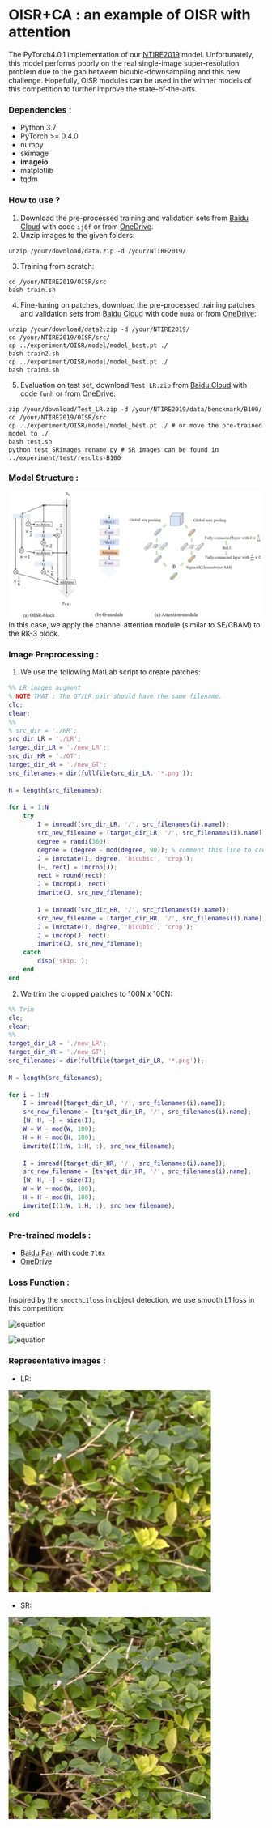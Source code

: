 # OISR+CA : an example of OISR with attention
The PyTorch4.0.1 implementation of our [NTIRE2019](https://competitions.codalab.org/competitions/21439) model. Unfortunately, this model performs poorly on the real single-image super-resolution problem due to the gap between bicubic-downsampling and this new challenge. Hopefully, OISR modules can be used in the winner models of this competition to further improve the state-of-the-arts.

### Dependencies :
* Python 3.7
* PyTorch >= 0.4.0
* numpy
* skimage
* **imageio**
* matplotlib
* tqdm

### How to use ?
1. Download the pre-processed training and validation sets from [Baidu Cloud](https://pan.baidu.com/s/1wU6EWMUbAgasJVBGjxTa0w) with code `ij6f` or from [OneDrive](https://1drv.ms/u/s!Av1MQK8mV3J8gmz3FKBlKa1SZ3BY).
2. Unzip images to the given folders:
```shell
unzip /your/download/data.zip -d /your/NTIRE2019/
```
3. Training from scratch:
```shell
cd /your/NTIRE2019/OISR/src
bash train.sh
```
4. Fine-tuning on patches, download the pre-processed training patches and validation sets from [Baidu Cloud](https://pan.baidu.com/s/1y5FQMYe96hqiuv3a0KTvZQ) with code `mu0a` or from [OneDrive](https://1drv.ms/u/s!Av1MQK8mV3J8gmtownoDhLJBwHy5):
```shell
unzip /your/download/data2.zip -d /your/NTIRE2019/
cd /your/NTIRE2019/OISR/src/
cp ../experiment/OISR/model/model_best.pt ./
bash train2.sh
cp ../experiment/OISR/model/model_best.pt ./
bash train3.sh
```
5. Evaluation on test set, download `Test_LR.zip` from [Baidu Cloud](https://pan.baidu.com/s/1-eQFiO-nj5btDI8ym7yWbA) with code `fwnh` or from [OneDrive](https://1drv.ms/u/s!Av1MQK8mV3J8gm2Xko-mFzwgRVIo):
```shell
zip /your/download/Test_LR.zip -d /your/NTIRE2019/data/benckmark/B100/
cd /your/NTIRE2019/OISR/src
cp ../experiment/OISR/model/model_best.pt ./ # or move the pre-trained model to ./
bash test.sh
python test_SRimages_rename.py # SR images can be found in ../experiment/test/results-B100
```

### Model Structure :
![](./OISR_AC.jpg)
In this case, we apply the channel attention module (similar to SE/CBAM) to the RK-3 block.

### Image Preprocessing :
1. We use the following MatLab script to create patches:
```matlab
%% LR images augment
% NOTE THAT : The GT/LR pair should have the same filename.
clc;
clear;
%%
% src_dir = './HR';
src_dir_LR = './LR';
target_dir_LR = './new_LR';
src_dir_HR = './GT';
target_dir_HR = './new_GT';
src_filenames = dir(fullfile(src_dir_LR, '*.png'));

N = length(src_filenames);

for i = 1:N
    try
        I = imread([src_dir_LR, '/', src_filenames(i).name]);
        src_new_filename = [target_dir_LR, '/', src_filenames(i).name];
        degree = randi(360);
        degree = (degree - mod(degree, 90)); % comment this line to create more challenging patches
        J = imrotate(I, degree, 'bicubic', 'crop');
        [~, rect] = imcrop(J);
        rect = round(rect);
        J = imcrop(J, rect);
        imwrite(J, src_new_filename);

        I = imread([src_dir_HR, '/', src_filenames(i).name]);
        src_new_filename = [target_dir_HR, '/', src_filenames(i).name];
        J = imrotate(I, degree, 'bicubic', 'crop');
        J = imcrop(J, rect);
        imwrite(J, src_new_filename);
    catch
        disp('skip.');
    end
end
```
2. We trim the cropped patches to 100N x 100N:
```Matlab
%% Trim
clc;
clear;
%%
target_dir_LR = './new_LR';
target_dir_HR = './new_GT';
src_filenames = dir(fullfile(target_dir_LR, '*.png'));

N = length(src_filenames);

for i = 1:N
    I = imread([target_dir_LR, '/', src_filenames(i).name]);
    src_new_filename = [target_dir_LR, '/', src_filenames(i).name];
    [W, H, ~] = size(I);
    W = W - mod(W, 100);
    H = H - mod(H, 100);
    imwrite(I(1:W, 1:H, :), src_new_filename);
    
    I = imread([target_dir_HR, '/', src_filenames(i).name]);
    src_new_filename = [target_dir_HR, '/', src_filenames(i).name];
    [W, H, ~] = size(I);
    W = W - mod(W, 100);
    H = H - mod(H, 100);
    imwrite(I(1:W, 1:H, :), src_new_filename);
end
```

### Pre-trained models :
* [Baidu Pan](https://pan.baidu.com/s/1vIp8JZAc_vyK7a7rdO029A) with code `7l6x`
* [OneDrive](https://1drv.ms/u/s!Av1MQK8mV3J8gm_e1MGdpYry0G-u)

### Loss Function :
Inspired by the `smoothL1loss` in object detection, we use smooth L1 loss in this competition:

![equation](http://latex.codecogs.com/gif.latex?z_{i}=0.5(x_i-y_i)^2,&\text{if}|x_i-y_i|<1)

![equation](http://latex.codecogs.com/gif.latex?z_{i}=|x_i-y_i|-0.5,&\text{otherwise})

### Representative images :
* LR:
<img src="./LR/cam1_04.png" width="400" height="400" />

* SR:
<img src="./SR/cam1_04_x1_SR.png" width="400" height="400" />



